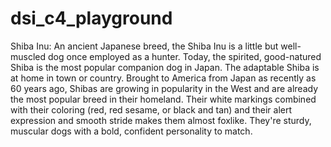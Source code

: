 # dsi_c4_playground

Shiba Inu:  An ancient Japanese breed, the Shiba Inu is a little but well-muscled dog once employed as a hunter. Today, the spirited, good-natured Shiba is the most popular companion dog in Japan. The adaptable Shiba is at home in town or country. Brought to America from Japan as recently as 60 years ago, Shibas are growing in popularity in the West and are already the most popular breed in their homeland. Their white markings combined with their coloring (red, red sesame, or black and tan) and their alert expression and smooth stride makes them almost foxlike. They're sturdy, muscular dogs with a bold, confident personality to match.